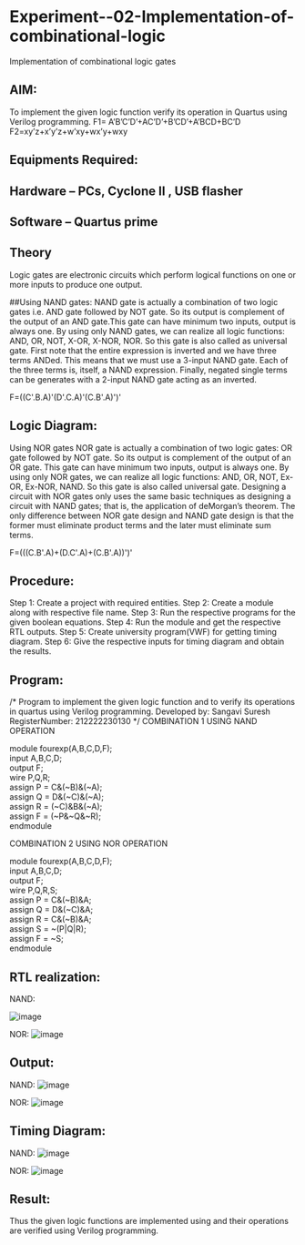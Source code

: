# Experiment--02-Implementation-of-combinational-logic
Implementation of combinational logic gates
 
## AIM:
To implement the given logic function verify its operation in Quartus using Verilog programming.
 F1= A’B’C’D’+AC’D’+B’CD’+A’BCD+BC’D
F2=xy’z+x’y’z+w’xy+wx’y+wxy
 
 
 
## Equipments Required:
## Hardware – PCs, Cyclone II , USB flasher
## Software – Quartus prime


## Theory
 Logic gates are electronic circuits which perform logical functions on one or more inputs to produce one output.

##Using NAND gates:
NAND gate is actually a combination of two logic gates i.e. AND gate followed by NOT gate. So its output is complement of the output of an AND gate.This gate can have minimum two inputs, output is always one. By using only NAND gates, we can realize all logic functions: AND, OR, NOT, X-OR, X-NOR, NOR. So this gate is also called as universal gate. First note that the entire expression is inverted and we have three terms ANDed. This means that we must use a 3-input NAND gate. Each of the three terms is, itself, a NAND expression. Finally, negated single terms can be generates with a 2-input NAND gate acting as an inverted.

F=((C'.B.A)'(D'.C.A)'(C.B'.A)')'
## Logic Diagram:
Using NOR gates NOR gate is actually a combination of two logic gates: OR gate followed by NOT gate. So its output is complement of the output of an OR gate. This gate can have minimum two inputs, output is always one. By using only NOR gates, we can realize all logic functions: AND, OR, NOT, Ex-OR, Ex-NOR, NAND. So this gate is also called universal gate. Designing a circuit with NOR gates only uses the same basic techniques as designing a circuit with NAND gates; that is, the application of deMorgan’s theorem. The only difference between NOR gate design and NAND gate design is that the former must eliminate product terms and the later must eliminate sum terms.

F=(((C.B'.A)+(D.C'.A)+(C.B'.A))')'

## Procedure:
Step 1: Create a project with required entities.
Step 2: Create a module along with respective file name.
Step 3: Run the respective programs for the given boolean equations.
Step 4: Run the module and get the respective RTL outputs.
Step 5: Create university program(VWF) for getting timing diagram.
Step 6: Give the respective inputs for timing diagram and obtain the results.

## Program:
/*
Program to implement the given logic function and to verify its operations in quartus using Verilog programming.
Developed by: Sangavi Suresh
RegisterNumber: 212222230130
*/
 COMBINATION 1 USING NAND OPERATION

module fourexp(A,B,C,D,F);  
input A,B,C,D;  
output F;  
wire P,Q,R;  
assign P = C&(~B)&(~A);  
assign Q = D&(~C)&(~A);  
assign R = (~C)&B&(~A);  
assign F = (~P&~Q&~R);  
endmodule 


COMBINATION 2 USING NOR OPERATION
 
module fourexp(A,B,C,D,F);  
input A,B,C,D;  
output F;  
wire P,Q,R,S;  
assign P = C&(~B)&A;  
assign Q = D&(~C)&A;  
assign R = C&(~B)&A;  
assign S = ~(P|Q|R);  
assign F = ~S;  
endmodule 

## RTL realization:
NAND:

![image](https://github.com/Sangavi-suresh/Experiment--02-Implementation-of-combinational-logic-/assets/118541861/bfb59130-485c-454c-b709-f7edb5678a7e)

NOR:
![image](https://github.com/Sangavi-suresh/Experiment--02-Implementation-of-combinational-logic-/assets/118541861/30b2a026-f5ac-4029-a356-b5a6bf620652)

## Output:
NAND:
![image](https://github.com/Sangavi-suresh/Experiment--02-Implementation-of-combinational-logic-/assets/118541861/9dc7670c-c420-4324-a9f5-0b9a8153e0ff)

NOR:
![image](https://github.com/Sangavi-suresh/Experiment--02-Implementation-of-combinational-logic-/assets/118541861/0439442e-d8ec-4be2-b422-bd09d542e988)

## Timing Diagram:
NAND:
![image](https://github.com/Sangavi-suresh/Experiment--02-Implementation-of-combinational-logic-/assets/118541861/957ee336-86f7-4b84-99a5-bfbb0cf45e2f)

NOR:
![image](https://github.com/Sangavi-suresh/Experiment--02-Implementation-of-combinational-logic-/assets/118541861/4d32ce0b-8a09-4381-899a-2476c9d7d221)

## Result:
Thus the given logic functions are implemented using  and their operations are verified using Verilog programming.
